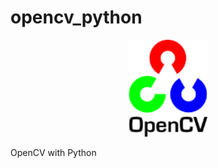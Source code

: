 # opencv_python

<p align="center"> <img src="./img/opencv-logo.png" width="25%"> </p>

OpenCV with Python
